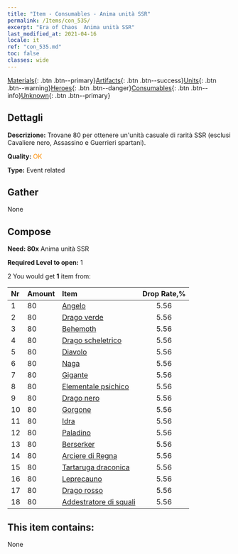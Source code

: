 ```yaml
---
title: "Item - Consumables - Anima unità SSR"
permalink: /Items/con_535/
excerpt: "Era of Chaos  Anima unità SSR"
last_modified_at: 2021-04-16
locale: it
ref: "con_535.md"
toc: false
classes: wide
---
```

 [Materials](/it/Items/){: .btn .btn--primary}[Artifacts](/it/Items/Artifacts/){: .btn .btn--success}[Units](/it/Items/Units/){: .btn .btn--warning}[Heroes](/it/Items/Heroes/){: .btn .btn--danger}[Consumables](/it/Items/Consumables/){: .btn .btn--info}[Unknown](/it/Items/Unknown/){: .btn .btn--primary}

## Dettagli
 **Descrizione:** Trovane 80 per ottenere un'unità casuale di rarità SSR (esclusi Cavaliere nero, Assassino e Guerrieri spartani).

 **Quality:** <span style="color: #FF8C00">OK</span>

 **Type:** Event related

## Gather

  None

## Compose

 **Need: 80x** Anima unità SSR

 **Required Level to open:** 1

 2 You would get **1** item  from:

  | Nr | Amount |     Item    | Drop Rate,% |
  |:---|:-------|:------------|:---------:|
  | 1 | 80 | [Angelo](/it/Items/unt_196/) | 5.56 | 
  | 2 | 80 | [Drago verde](/it/Items/unt_205/) | 5.56 | 
  | 3 | 80 | [Behemoth](/it/Items/unt_223/) | 5.56 | 
  | 4 | 80 | [Drago scheletrico](/it/Items/unt_214/) | 5.56 | 
  | 5 | 80 | [Diavolo](/it/Items/unt_232/) | 5.56 | 
  | 6 | 80 | [Naga](/it/Items/unt_240/) | 5.56 | 
  | 7 | 80 | [Gigante](/it/Items/unt_241/) | 5.56 | 
  | 8 | 80 | [Elementale psichico](/it/Items/unt_267/) | 5.56 | 
  | 9 | 80 | [Drago nero](/it/Items/unt_250/) | 5.56 | 
  | 10 | 80 | [Gorgone](/it/Items/unt_257/) | 5.56 | 
  | 11 | 80 | [Idra](/it/Items/unt_259/) | 5.56 | 
  | 12 | 80 | [Paladino](/it/Items/unt_197/) | 5.56 | 
  | 13 | 80 | [Berserker](/it/Items/unt_224/) | 5.56 | 
  | 14 | 80 | [Arciere di Regna](/it/Items/unt_274/) | 5.56 | 
  | 15 | 80 | [Tartaruga draconica](/it/Items/unt_278/) | 5.56 | 
  | 16 | 80 | [Leprecauno](/it/Items/unt_270/) | 5.56 | 
  | 17 | 80 | [Drago rosso](/it/Items/unt_251/) | 5.56 | 
  | 18 | 80 | [Addestratore di squali](/it/Items/unt_281/) | 5.56 | 


## This item contains:

  None

